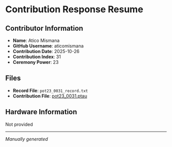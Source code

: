 # Contribution Response Resume

## Contributor Information
- **Name**: Atico Mismana
- **GitHub Username**: aticomismana
- **Contribution Date**: 2025-10-26
- **Contribution Index**: 31
- **Ceremony Power**: 23

## Files
- **Record File**: `pot23_0031_record.txt`
- **Contribution File**: [pot23_0031.ptau](https://cardano-trusted-setup-test.s3.us-east-2.amazonaws.com/Cardano-PPOT/pot23_0031.ptau)

## Hardware Information
Not provided

---
*Manually generated*
